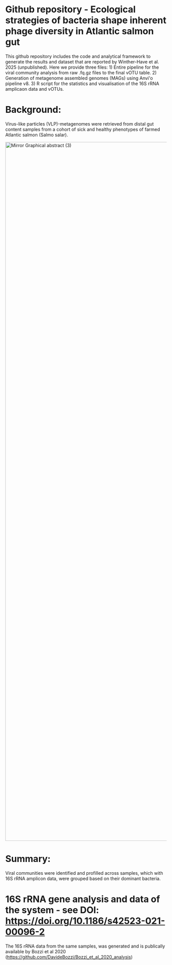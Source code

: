 # Github repository - Ecological strategies of bacteria shape inherent phage diversity in Atlantic salmon gut
This github repository includes the code and analytical framework to generate the results and dataset that are reported by Winther-Have et al. 2025 (unpublished).
Here we provide three files: 1) Entire pipeline for the viral community analysis from raw .fq.gz files to the final vOTU table. 2) Generation of metagenome assembled genomes (MAGs) using Anvi'o pipeline v8. 3) R script for the statistics and visualisation of the 16S rRNA amplicaon data and vOTUs.  

# Background: 
Virus-like particles (VLP)-metagenomes were retrieved from distal gut content samples from a cohort of sick and healthy phenotypes of farmed Atlantic salmon (Salmo salar).

<img width="3238" height="2182" alt="Mirror Graphical abstract (3)" src="https://github.com/user-attachments/assets/537262d5-936d-4541-8cf5-456b3a70d89d" />

# Summary: 
Viral communities were identified and profilled across samples, which with 16S rRNA amplicon data, were grouped based on their dominant bacteria. 

# 16S rRNA gene analysis and data of the system - see DOI: https://doi.org/10.1186/s42523-021-00096-2
The 16S rRNA data from the same samples, was generated and is publically available by Bozzi et al 2020 (https://github.com/DavideBozzi/Bozzi_et_al_2020_analysis) 
